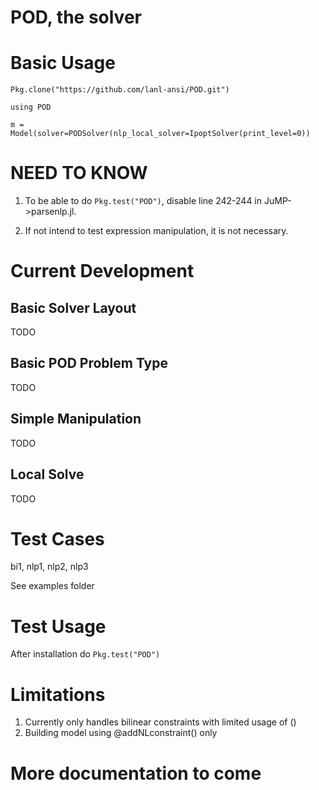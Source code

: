 # POD, the solver

# Basic Usage
`Pkg.clone("https://github.com/lanl-ansi/POD.git")`

`using POD`

`m = Model(solver=PODSolver(nlp_local_solver=IpoptSolver(print_level=0))`

# NEED TO KNOW
1. To be able to do `Pkg.test("POD")`, disable line 242-244 in JuMP->parsenlp.jl.

2. If not intend to test expression manipulation, it is not necessary.

# Current Development
## Basic Solver Layout
TODO
## Basic POD Problem Type
TODO
## Simple Manipulation
TODO
## Local Solve
TODO

# Test Cases
bi1, nlp1, nlp2, nlp3

See examples folder

# Test Usage
After installation do `Pkg.test("POD")`

# Limitations
1. Currently only handles bilinear constraints with limited usage of ()
2. Building model using @addNLconstraint() only

# More documentation to come
